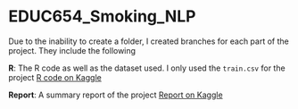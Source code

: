 # EDUC654_Smoking_NLP

Due to the inability to create a folder, I created branches for each part of the project. They include the following


**R**: The R code as well as the dataset used. I only used the `train.csv` for the project [R code on Kaggle]( https://www.kaggle.com/code/emmanuelmaduneme/smoking-nlp)


**Report**: A summary report of the project [Report on Kaggle]( https://www.kaggle.com/code/emmanuelmaduneme/emmanuel-maduneme-final-report)


